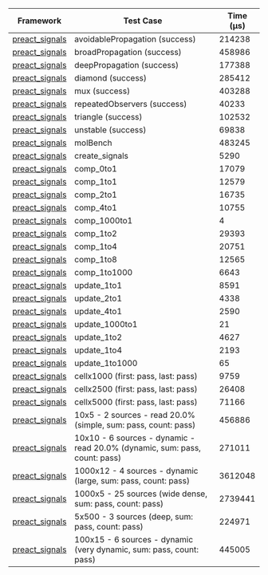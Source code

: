 | Framework | Test Case | Time (μs) |
| --- | --- | --- |
| [preact_signals](https://pub.dev/packages/preact_signals) | avoidablePropagation (success) | 214238 |
| [preact_signals](https://pub.dev/packages/preact_signals) | broadPropagation (success) | 458986 |
| [preact_signals](https://pub.dev/packages/preact_signals) | deepPropagation (success) | 177388 |
| [preact_signals](https://pub.dev/packages/preact_signals) | diamond (success) | 285412 |
| [preact_signals](https://pub.dev/packages/preact_signals) | mux (success) | 403288 |
| [preact_signals](https://pub.dev/packages/preact_signals) | repeatedObservers (success) | 40233 |
| [preact_signals](https://pub.dev/packages/preact_signals) | triangle (success) | 102532 |
| [preact_signals](https://pub.dev/packages/preact_signals) | unstable (success) | 69838 |
| [preact_signals](https://pub.dev/packages/preact_signals) | molBench | 483245 |
| [preact_signals](https://pub.dev/packages/preact_signals) | create_signals | 5290 |
| [preact_signals](https://pub.dev/packages/preact_signals) | comp_0to1 | 17079 |
| [preact_signals](https://pub.dev/packages/preact_signals) | comp_1to1 | 12579 |
| [preact_signals](https://pub.dev/packages/preact_signals) | comp_2to1 | 16735 |
| [preact_signals](https://pub.dev/packages/preact_signals) | comp_4to1 | 10755 |
| [preact_signals](https://pub.dev/packages/preact_signals) | comp_1000to1 | 4 |
| [preact_signals](https://pub.dev/packages/preact_signals) | comp_1to2 | 29393 |
| [preact_signals](https://pub.dev/packages/preact_signals) | comp_1to4 | 20751 |
| [preact_signals](https://pub.dev/packages/preact_signals) | comp_1to8 | 12565 |
| [preact_signals](https://pub.dev/packages/preact_signals) | comp_1to1000 | 6643 |
| [preact_signals](https://pub.dev/packages/preact_signals) | update_1to1 | 8591 |
| [preact_signals](https://pub.dev/packages/preact_signals) | update_2to1 | 4338 |
| [preact_signals](https://pub.dev/packages/preact_signals) | update_4to1 | 2590 |
| [preact_signals](https://pub.dev/packages/preact_signals) | update_1000to1 | 21 |
| [preact_signals](https://pub.dev/packages/preact_signals) | update_1to2 | 4627 |
| [preact_signals](https://pub.dev/packages/preact_signals) | update_1to4 | 2193 |
| [preact_signals](https://pub.dev/packages/preact_signals) | update_1to1000 | 65 |
| [preact_signals](https://pub.dev/packages/preact_signals) | cellx1000 (first: pass, last: pass) | 9759 |
| [preact_signals](https://pub.dev/packages/preact_signals) | cellx2500 (first: pass, last: pass) | 26408 |
| [preact_signals](https://pub.dev/packages/preact_signals) | cellx5000 (first: pass, last: pass) | 71166 |
| [preact_signals](https://pub.dev/packages/preact_signals) | 10x5 - 2 sources - read 20.0% (simple, sum: pass, count: pass) | 456886 |
| [preact_signals](https://pub.dev/packages/preact_signals) | 10x10 - 6 sources - dynamic - read 20.0% (dynamic, sum: pass, count: pass) | 271011 |
| [preact_signals](https://pub.dev/packages/preact_signals) | 1000x12 - 4 sources - dynamic (large, sum: pass, count: pass) | 3612048 |
| [preact_signals](https://pub.dev/packages/preact_signals) | 1000x5 - 25 sources (wide dense, sum: pass, count: pass) | 2739441 |
| [preact_signals](https://pub.dev/packages/preact_signals) | 5x500 - 3 sources (deep, sum: pass, count: pass) | 224971 |
| [preact_signals](https://pub.dev/packages/preact_signals) | 100x15 - 6 sources - dynamic (very dynamic, sum: pass, count: pass) | 445005 |
